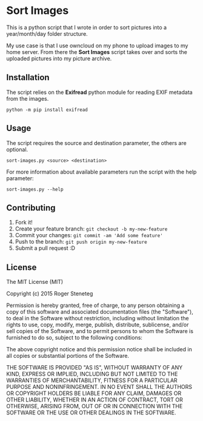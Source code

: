 # Sort Images

This is a python script that I wrote in order to sort pictures into a 
year/month/day folder structure.

My use case is that I use owncloud on my phone to upload images to my
home server. From there the __Sort Images__ script takes over and sorts
the uploaded pictures into my picture archive.

## Installation

The script relies on the __Exifread__ python module for reading EXIF
metadata from the images.

    python -m pip install exifread

## Usage

The script requires the source and destination parameter, the others are
optional.

    sort-images.py <source> <destination>

For more information about available parameters run the script with the
help parameter:

    sort-images.py --help

## Contributing

1. Fork it!
2. Create your feature branch: `git checkout -b my-new-feature`
3. Commit your changes: `git commit -am 'Add some feature'`
4. Push to the branch: `git push origin my-new-feature`
5. Submit a pull request :D

## License

The MIT License (MIT)

Copyright (c) 2015 Roger Steneteg

Permission is hereby granted, free of charge, to any person obtaining a copy
of this software and associated documentation files (the "Software"), to deal
in the Software without restriction, including without limitation the rights
to use, copy, modify, merge, publish, distribute, sublicense, and/or sell
copies of the Software, and to permit persons to whom the Software is
furnished to do so, subject to the following conditions:

The above copyright notice and this permission notice shall be included in all
copies or substantial portions of the Software.

THE SOFTWARE IS PROVIDED "AS IS", WITHOUT WARRANTY OF ANY KIND, EXPRESS OR
IMPLIED, INCLUDING BUT NOT LIMITED TO THE WARRANTIES OF MERCHANTABILITY,
FITNESS FOR A PARTICULAR PURPOSE AND NONINFRINGEMENT. IN NO EVENT SHALL THE
AUTHORS OR COPYRIGHT HOLDERS BE LIABLE FOR ANY CLAIM, DAMAGES OR OTHER
LIABILITY, WHETHER IN AN ACTION OF CONTRACT, TORT OR OTHERWISE, ARISING FROM,
OUT OF OR IN CONNECTION WITH THE SOFTWARE OR THE USE OR OTHER DEALINGS IN THE
SOFTWARE.